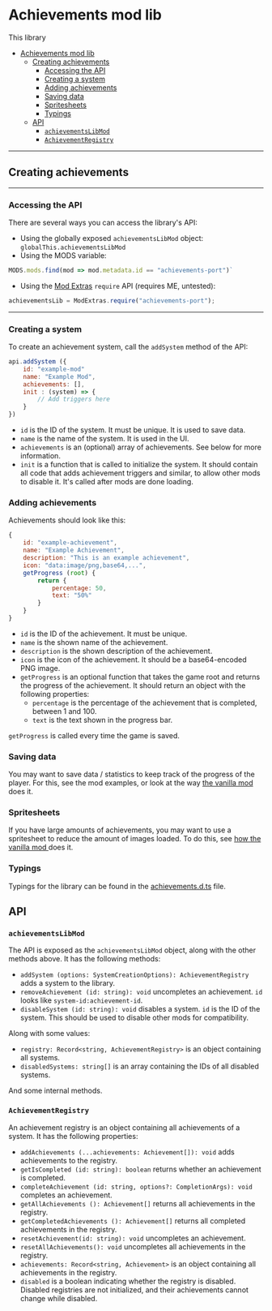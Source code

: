 # Achievements mod lib

This library

- [Achievements mod lib](#achievements-mod-lib)
  - [Creating achievements](#creating-achievements)
    - [Accessing the API](#accessing-the-api)
    - [Creating a system](#creating-a-system)
    - [Adding achievements](#adding-achievements)
    - [Saving data](#saving-data)
    - [Spritesheets](#spritesheets)
    - [Typings](#typings)
  - [API](#api)
    - [`achievementsLibMod`](#achievementslibmod)
    - [`AchievementRegistry`](#achievementregistry)

---

## Creating achievements

---

### Accessing the API

There are several ways you can access the library's API:

-   Using the globally exposed `achievementsLibMod` object:
    `globalThis.achievementsLibMod`
-   Using the MODS variable:

```js
MODS.mods.find(mod => mod.metadata.id == "achievements-port")`
```

-   Using the [Mod Extras](https://skimnerphi.net/mods/mod_extras/) `require`
    API (requires ME, untested):

```js
achievementsLib = ModExtras.require("achievements-port");
```

---

### Creating a system

To create an achievement system, call the `addSystem` method of the API:

```js
api.addSystem ({
    id: "example-mod"
    name: "Example Mod",
    achievements: [],
    init : (system) => {
        // Add triggers here
    }
})
```

-   `id` is the ID of the system. It must be unique. It is used to save data.
-   `name` is the name of the system. It is used in the UI.
-   `achievements` is an (optional) array of achievements. See below for more
    information.
-   `init` is a function that is called to initialize the system. It should
    contain all code that adds achievement triggers and similar, to allow other
    mods to disable it. It's called after mods are done loading.

### Adding achievements

Achievements should look like this:

```js
{
    id: "example-achievement",
    name: "Example Achievement",
    description: "This is an example achievement",
    icon: "data:image/png,base64,...",
    getProgress (root) {
        return {
            percentage: 50,
            text: "50%"
        }
    }
}
```

-   `id` is the ID of the achievement. It must be unique.
-   `name` is the shown name of the achievement.
-   `description` is the shown description of the achievement.
-   `icon` is the icon of the achievement. It should be a base64-encoded PNG
    image.
-   `getProgress` is an optional function that takes the game root and returns
    the progress of the achievement. It should return an object with the
    following properties:
    -   `percentage` is the percentage of the achievement that is completed,
        between 1 and 100.
    -   `text` is the text shown in the progress bar.

`getProgress` is called every time the game is saved.

### Saving data

You may want to save data / statistics to keep track of the progress of the
player. For this, see the mod examples, or look at the way
[the vanilla mod](../achievements-patch/index.ts) does it.

### Spritesheets

If you have large amounts of achievements, you may want to use a spritesheet to
reduce the amount of images loaded. To do this, see
[how the vanilla mod ](../achievements-patch/achievements.ts) does it.

### Typings

Typings for the library can be found in the
[achievements.d.ts](achievements.d.ts) file.

## API

### `achievementsLibMod`

The API is exposed as the `achievementsLibMod` object, along with the other
methods above. It has the following methods:

-   `addSystem (options: SystemCreationOptions): AchievementRegistry` adds a
    system to the library.
-   `removeAchievement (id: string): void` uncompletes an achievement. `id`
    looks like `system-id:achievement-id`.
-   `disableSystem (id: string): void` disables a system. `id` is the ID of the
    system. This should be used to disable other mods for compatibility.

Along with some values:

-   `registry: Record<string, AchievementRegistry>` is an object containing all
    systems.
-   `disabledSystems: string[]` is an array containing the IDs of all disabled
    systems.

And some internal methods.

### `AchievementRegistry`

An achievement registry is an object containing all achievements of a system. It
has the following properties:

-   `addAchievements (...achievements: Achievement[]): void` adds achievements
    to the registry.
-   `getIsCompleted (id: string): boolean` returns whether an achievement is
    completed.
-   `completeAchievement (id: string, options?: CompletionArgs): void` completes
    an achievement.
-   `getAllAchievements (): Achievement[]` returns all achievements in the
    registry.
-   `getCompletedAchievements (): Achievement[]` returns all completed
    achievements in the registry.
-   `resetAchievement(id: string): void` uncompletes an achievement.
-   `resetAllAchievements(): void` uncompletes all achievements in the registry.
-   `achievements: Record<string, Achievement>` is an object containing all
    achievements in the registry.
-   `disabled` is a boolean indicating whether the registry is disabled.
    Disabled registries are not initialized, and their achievements cannot
    change while disabled.
